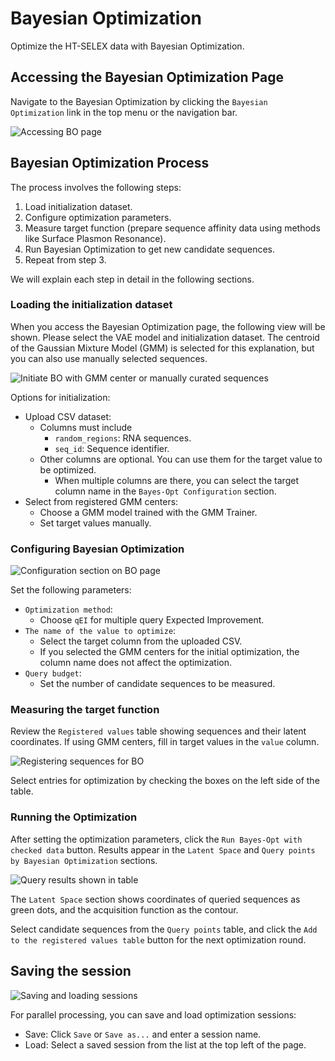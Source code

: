 # Bayesian Optimization

Optimize the HT-SELEX data with Bayesian Optimization.

## Accessing the Bayesian Optimization Page

Navigate to the Bayesian Optimization by clicking the `Bayesian Optimization` link in the top menu or the navigation bar.

![Accessing BO page](images/bo_access.png)

## Bayesian Optimization Process

The process involves the following steps:

1. Load initialization dataset.
2. Configure optimization parameters.
3. Measure target function (prepare sequence affinity data using methods like Surface Plasmon Resonance).
4. Run Bayesian Optimization to get new candidate sequences.
5. Repeat from step 3.

We will explain each step in detail in the following sections.

### Loading the initialization dataset

When you access the Bayesian Optimization page, the following view will be shown.
Please select the VAE model and initialization dataset.
The centroid of the Gaussian Mixture Model (GMM) is selected for this explanation, but you can also use manually selected sequences.

![Initiate BO with GMM center or manually curated sequences](images/bo_initial-dataset.png)

Options for initialization:

- Upload CSV dataset:
  - Columns must include
    - `random_regions`: RNA sequences.
    - `seq_id`: Sequence identifier.
  - Other columns are optional. You can use them for the target value to be optimized.
    - When multiple columns are there, you can select the target column name in the `Bayes-Opt Configuration` section.
- Select from registered GMM centers:
  - Choose a GMM model trained with the GMM Trainer.
  - Set target values manually.

### Configuring Bayesian Optimization

![Configuration section on BO page](images/bo_bayesopt-configuration.png)

Set the following parameters:

- `Optimization method`:
  - Choose `qEI` for multiple query Expected Improvement.
- `The name of the value to optimize`:
  - Select the target column from the uploaded CSV.
  - If you selected the GMM centers for the initial optimization, the column name does not affect the optimization.
- `Query budget`:
  - Set the number of candidate sequences to be measured.

### Measuring the target function

Review the `Registered values` table showing sequences and their latent coordinates.
If using GMM centers, fill in target values in the `value` column.

![Registering sequences for BO](images/bo_registered-values-table.png)

Select entries for optimization by checking the boxes on the left side of the table.

### Running the Optimization

After setting the optimization parameters, click the `Run Bayes-Opt with checked data` button.
Results appear in the `Latent Space` and `Query points by Bayesian Optimization` sections.

![Query results shown in table](images/bo_after-running-bayesopt.png)

The `Latent Space` section shows coordinates of queried sequences as green dots, and the acquisition function as the contour.

Select candidate sequences from the `Query points` table, and click the `Add to the registered values table` button for the next optimization round.

## Saving the session

![Saving and loading sessions](images/bo_session.png)

For parallel processing, you can save and load optimization sessions:

- Save: Click `Save` or `Save as...` and enter a session name.
- Load: Select a saved session from the list at the top left of the page.
